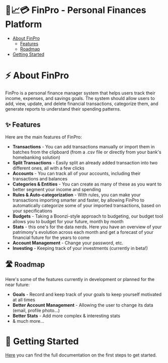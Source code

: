 # 🏦📈💳 FinPro - Personal Finances Platform 

- [About FinPro](#about-finpro)
  - [Features](#features)
  - [Roadmap](#roadmap)
- [Getting Started](#getting-started)



# ⚡ About FinPro

FinPro is a personal finance manager system that helps users track their income, expenses, and savings goals. The system should allow users to add, view, update,
and delete financial transactions, categorize them, and generate reports to understand their spending patterns.


## ✨ Features

Here are the main features of FinPro:

- **Transactions** - You can add transactions manually or import them in batches from the clipboard (from a .csv file or directly from your bank's homebanking solution)
- **Split Transactions** - Easily split an already added transaction into two different ones, all with a few clicks
- **Accounts** - You can track all of your accounts, including their transactions and balances
- **Categories & Entities** - You can create as many of these as you want to better segment your income and spending
- **Rules & Auto-categorization** - With rules, you can make your transactions importing smarter and faster, by allowing FinPro to automatically categorize some of your imported transactions, based on your specifications
- **Budgets** - Taking a Boonzi-style approach to budgeting, our budget tool allows you to budget for your future, month by month
- **Stats** - this one's for the data nerds. Here you have an overview of your patrimony's evolution across each month and get a forecast of your financial future for the years to come
- **Account Management** - Change your password, etc.
- **Investing** - Keeping track of your investments (currently in beta!)

## 🛣️ Roadmap

Here's some of the features currently in development or planned for the near future:

- **Goals** - Record and keep track of your goals to keep yourself motivated at all times
- **Better Account Management** - Allowing the user to change its data (email, profile photo...)
- **Better Stats** - Add more complex & interesting stats
- & much more...

# 🔰 Getting Started

[Here](https://github.com/Abhitesh1369/finpro/wiki/Project-Setup#initial-setup) you can find the full documentation on the first steps to get started.

